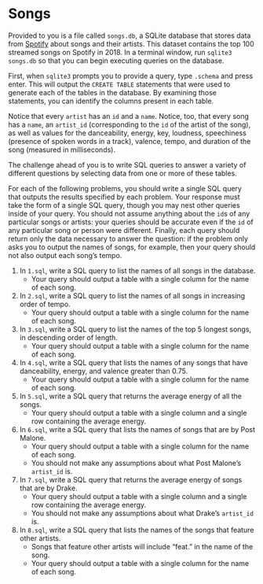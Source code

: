 # Songs
Provided to you is a file called `songs.db`, a SQLite database that stores data from [Spotify](https://developer.spotify.com/documentation/web-api) about songs and their artists. This dataset contains the top 100 streamed songs on Spotify in 2018. In a terminal window, run `sqlite3 songs.db` so that you can begin executing queries on the database.

First, when `sqlite3` prompts you to provide a query, type `.schema` and press enter. This will output the `CREATE TABLE` statements that were used to generate each of the tables in the database. By examining those statements, you can identify the columns present in each table.

Notice that every `artist` has an `id` and a `name`. Notice, too, that every song has a `name`, an `artist_id` (corresponding to the `id` of the artist of the song), as well as values for the danceability, energy, key, loudness, speechiness (presence of spoken words in a track), valence, tempo, and duration of the song (measured in milliseconds).

The challenge ahead of you is to write SQL queries to answer a variety of different questions by selecting data from one or more of these tables.

For each of the following problems, you should write a single SQL query that outputs the results specified by each problem. Your response must take the form of a single SQL query, though you may nest other queries inside of your query. You should not assume anything about the `id`s of any particular songs or artists: your queries should be accurate even if the `id` of any particular song or person were different. Finally, each query should return only the data necessary to answer the question: if the problem only asks you to output the names of songs, for example, then your query should not also output each song’s tempo.

1. In `1.sql`, write a SQL query to list the names of all songs in the database.
   - Your query should output a table with a single column for the name of each song.
2. In `2.sql`, write a SQL query to list the names of all songs in increasing order of tempo.
   - Your query should output a table with a single column for the name of each song.
3. In `3.sql`, write a SQL query to list the names of the top 5 longest songs, in descending order of length.
   - Your query should output a table with a single column for the name of each song.
4. In `4.sql`, write a SQL query that lists the names of any songs that have danceability, energy, and valence greater than 0.75.
   - Your query should output a table with a single column for the name of each song.
5. In `5.sql`, write a SQL query that returns the average energy of all the songs.
   - Your query should output a table with a single column and a single row containing the average energy.
6. In `6.sql`, write a SQL query that lists the names of songs that are by Post Malone.
   - Your query should output a table with a single column for the name of each song.
   - You should not make any assumptions about what Post Malone’s `artist_id` is.
7. In `7.sql`, write a SQL query that returns the average energy of songs that are by Drake.
   - Your query should output a table with a single column and a single row containing the average energy.
   - You should not make any assumptions about what Drake’s `artist_id` is.
8. In `8.sql`, write a SQL query that lists the names of the songs that feature other artists.
   - Songs that feature other artists will include “feat.” in the name of the song.
   - Your query should output a table with a single column for the name of each song.
